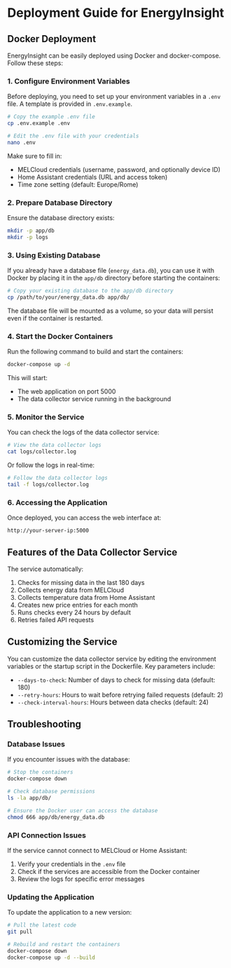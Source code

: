 # Deployment Guide for EnergyInsight

## Docker Deployment

EnergyInsight can be easily deployed using Docker and docker-compose. Follow these steps:

### 1. Configure Environment Variables

Before deploying, you need to set up your environment variables in a `.env` file. A template is provided in `.env.example`.

```bash
# Copy the example .env file
cp .env.example .env

# Edit the .env file with your credentials
nano .env
```

Make sure to fill in:
- MELCloud credentials (username, password, and optionally device ID)
- Home Assistant credentials (URL and access token)
- Time zone setting (default: Europe/Rome)

### 2. Prepare Database Directory

Ensure the database directory exists:

```bash
mkdir -p app/db
mkdir -p logs
```

### 3. Using Existing Database

If you already have a database file (`energy_data.db`), you can use it with Docker by placing it in the `app/db` directory before starting the containers:

```bash
# Copy your existing database to the app/db directory
cp /path/to/your/energy_data.db app/db/
```

The database file will be mounted as a volume, so your data will persist even if the container is restarted.

### 4. Start the Docker Containers

Run the following command to build and start the containers:

```bash
docker-compose up -d
```

This will start:
- The web application on port 5000
- The data collector service running in the background

### 5. Monitor the Service

You can check the logs of the data collector service:

```bash
# View the data collector logs
cat logs/collector.log
```

Or follow the logs in real-time:

```bash
# Follow the data collector logs
tail -f logs/collector.log
```

### 6. Accessing the Application

Once deployed, you can access the web interface at:

```
http://your-server-ip:5000
```

## Features of the Data Collector Service

The service automatically:

1. Checks for missing data in the last 180 days
2. Collects energy data from MELCloud
3. Collects temperature data from Home Assistant
4. Creates new price entries for each month
5. Runs checks every 24 hours by default
6. Retries failed API requests

## Customizing the Service

You can customize the data collector service by editing the environment variables or the startup script in the Dockerfile. Key parameters include:

- `--days-to-check`: Number of days to check for missing data (default: 180)
- `--retry-hours`: Hours to wait before retrying failed requests (default: 2)
- `--check-interval-hours`: Hours between data checks (default: 24)

## Troubleshooting

### Database Issues

If you encounter issues with the database:

```bash
# Stop the containers
docker-compose down

# Check database permissions
ls -la app/db/

# Ensure the Docker user can access the database
chmod 666 app/db/energy_data.db
```

### API Connection Issues

If the service cannot connect to MELCloud or Home Assistant:

1. Verify your credentials in the `.env` file
2. Check if the services are accessible from the Docker container
3. Review the logs for specific error messages

### Updating the Application

To update the application to a new version:

```bash
# Pull the latest code
git pull

# Rebuild and restart the containers
docker-compose down
docker-compose up -d --build
```
